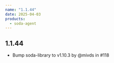 ```yaml
---
name: "1.1.44"
date: 2025-04-03
products:
  - soda-agent
---
```

## 1.1.44

* Bump soda-library to v1.10.3 by @mivds in #118